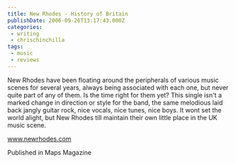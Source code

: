 ```yaml
---
title: New Rhodes - History of Britain
publishDate: 2006-09-26T13:17:43.000Z
categories:
 - writing
 - chrischinchilla
tags: 
 - music 
 - reviews
---
```


New Rhodes have been floating around the peripherals of various music scenes for several years, always being associated with each one, but never quite part of any of them. Is the time right for them yet? This single isn't a marked change in direction or style for the band, the same melodious laid back jangly guitar rock, nice vocals, nice tunes, nice boys. It wont set the world alight, but New Rhodes till maintain their own little place in the UK music scene.

<a href='https://www.newrhodes.com' target='_blank'>www.newrhodes.com</a>

Published in Maps Magazine
